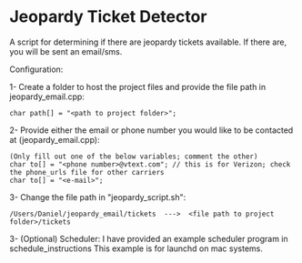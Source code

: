 # Jeopardy Ticket Detector

A script for determining if there are jeopardy tickets available. If there are, you will be sent an email/sms.

Configuration:

1- Create a folder to host the project files and provide the file path in jeopardy_email.cpp:
      
    char path[] = "<path to project folder>";

2- Provide either the email or phone number you would like to be contacted at (jeopardy_email.cpp): 
  
    (Only fill out one of the below variables; comment the other) 
    char to[] = "<phone number>@vtext.com"; // this is for Verizon; check the phone_urls file for other carriers
    char to[] = "<e-mail>";

3- Change the file path in "jeopardy_script.sh": 
            
    /Users/Daniel/jeopardy_email/tickets  --->  <file path to project folder>/tickets

3- (Optional) Scheduler: I have provided an example scheduler program in schedule_instructions
      This example is for launchd on mac systems. 
